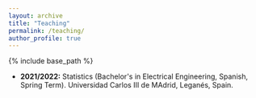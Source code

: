 ```yaml
---
layout: archive
title: "Teaching"
permalink: /teaching/
author_profile: true
---
```


{% include base_path %}

* **2021/2022:** Statistics (Bachelor's in Electrical Engineering, Spanish, Spring Term). Universidad Carlos III de MAdrid, Leganés, Spain.
